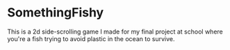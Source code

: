# SomethingFishy
 This is a 2d side-scrolling game I made for my final project at school where you're a fish trying to avoid plastic in the ocean to survive.

